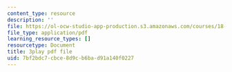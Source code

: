 ```yaml
---
content_type: resource
description: ''
file: https://ol-ocw-studio-app-production.s3.amazonaws.com/courses/18-065-matrix-methods-in-data-analysis-signal-processing-and-machine-learning-spring-2018/7bf2bdc7cbce8d9cb6bad91a140f0227_k3AiUhwHQ28.pdf
file_type: application/pdf
learning_resource_types: []
resourcetype: Document
title: 3play pdf file
uid: 7bf2bdc7-cbce-8d9c-b6ba-d91a140f0227
---
```

